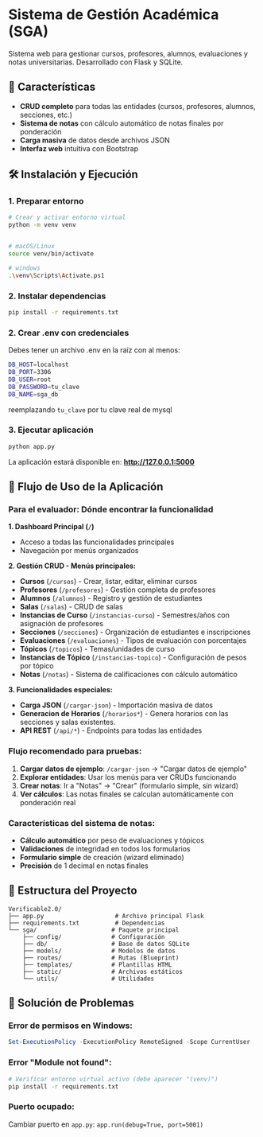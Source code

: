 # Sistema de Gestión Académica (SGA)

Sistema web para gestionar cursos, profesores, alumnos, evaluaciones y notas universitarias. Desarrollado con Flask y SQLite.

## 🚀 Características

- **CRUD completo** para todas las entidades (cursos, profesores, alumnos, secciones, etc.)
- **Sistema de notas** con cálculo automático de notas finales por ponderación
- **Carga masiva** de datos desde archivos JSON
- **Interfaz web** intuitiva con Bootstrap

## 🛠️ Instalación y Ejecución

### 1. Preparar entorno
```bash
# Crear y activar entorno virtual
python -m venv venv


# macOS/Linux  
source venv/bin/activate

# windows 
.\venv\Scripts\Activate.ps1
```

### 2. Instalar dependencias
```bash
pip install -r requirements.txt
```

### 2. Crear .env con credenciales

Debes tener un archivo .env en la raíz con al menos:
```bash
DB_HOST=localhost
DB_PORT=3306
DB_USER=root
DB_PASSWORD=tu_clave
DB_NAME=sga_db
```
reemplazando `tu_clave` por tu clave real de mysql

### 3. Ejecutar aplicación
```bash
python app.py
```

La aplicación estará disponible en: **http://127.0.0.1:5000**

## 🎯 Flujo de Uso de la Aplicación

### Para el evaluador: Dónde encontrar la funcionalidad

**1. Dashboard Principal (`/`)**
- Acceso a todas las funcionalidades principales
- Navegación por menús organizados

**2. Gestión CRUD - Menús principales:**
- **Cursos** (`/cursos`) - Crear, listar, editar, eliminar cursos
- **Profesores** (`/profesores`) - Gestión completa de profesores  
- **Alumnos** (`/alumnos`) - Registro y gestión de estudiantes
- **Salas** (`/salas`) - CRUD de salas
- **Instancias de Curso** (`/instancias-curso`) - Semestres/años con asignación de profesores
- **Secciones** (`/secciones`) - Organización de estudiantes e inscripciones
- **Evaluaciones** (`/evaluaciones`) - Tipos de evaluación con porcentajes
- **Tópicos** (`/topicos`) - Temas/unidades de curso
- **Instancias de Tópico** (`/instancias-topico`) - Configuración de pesos por tópico
- **Notas** (`/notas`) - Sistema de calificaciones con cálculo automático

**3. Funcionalidades especiales:**
- **Carga JSON** (`/cargar-json`) - Importación masiva de datos
- **Generacion de Horarios** (`/horarios*`) - Genera horarios con las secciones y salas existentes.
- **API REST** (`/api/*`) - Endpoints para todas las entidades

### Flujo recomendado para pruebas:

1. **Cargar datos de ejemplo**: `/cargar-json` → "Cargar datos de ejemplo"
2. **Explorar entidades**: Usar los menús para ver CRUDs funcionando
3. **Crear notas**: Ir a "Notas" → "Crear" (formulario simple, sin wizard)
4. **Ver cálculos**: Las notas finales se calculan automáticamente con ponderación real

### Características del sistema de notas:
- **Cálculo automático** por peso de evaluaciones y tópicos
- **Validaciones** de integridad en todos los formularios  
- **Formulario simple** de creación (wizard eliminado)
- **Precisión** de 1 decimal en notas finales

## 📁 Estructura del Proyecto

```
Verificable2.0/
├── app.py                    # Archivo principal Flask
├── requirements.txt          # Dependencias
└── sga/                     # Paquete principal
    ├── config/              # Configuración
    ├── db/                  # Base de datos SQLite
    ├── models/              # Modelos de datos
    ├── routes/              # Rutas (Blueprint)
    ├── templates/           # Plantillas HTML
    ├── static/              # Archivos estáticos
    └── utils/               # Utilidades
```

## 🔧 Solución de Problemas

### Error de permisos en Windows:
```powershell
Set-ExecutionPolicy -ExecutionPolicy RemoteSigned -Scope CurrentUser
```

### Error "Module not found":
```bash
# Verificar entorno virtual activo (debe aparecer "(venv)")
pip install -r requirements.txt
```

### Puerto ocupado:
Cambiar puerto en `app.py`: `app.run(debug=True, port=5001)`
